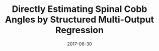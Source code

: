 ---
title: "Directly Estimating Spinal Cobb Angles by Structured Multi-Output Regression "
collection: publications
permalink: /publication/2017-06-30-paper-title-number-6
date: 2017-06-30
venue: '<b>Haoliang Sun</b>, Xiantong Zhen, Chris Bailey, Parham Rasoulinejad, Yilong Yin, and Shuo Li. International Conference on Information Processing in Medical Imaging (IPMI)'
---
